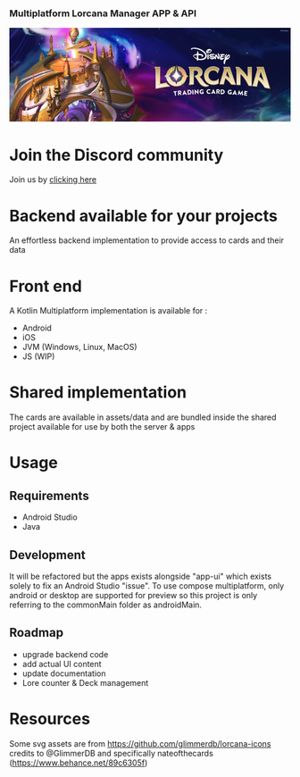 ### Multiplatform Lorcana Manager APP & API

![Lorcana header](assets/header.jpeg)

# Join the Discord community

Join us by [clicking here](https://discord.gg/JsABX9CvcU)

# Backend available for your projects

An effortless backend implementation to provide access to cards and their data

# Front end

A Kotlin Multiplatform implementation is available for :

- Android
- iOS
- JVM (Windows, Linux, MacOS)
- JS (WIP)

# Shared implementation

The cards are available in assets/data and are bundled inside the shared project available for use by both the server & apps

# Usage

## Requirements

- Android Studio
- Java

## Development

It will be refactored but the apps exists alongside "app-ui" which exists solely to fix an Android Studio "issue". To use compose multiplatform, only android or desktop are supported for preview so this project is only referring to the commonMain folder as androidMain.

## Roadmap

- upgrade backend code
- add actual UI content
- update documentation
- Lore counter & Deck management

# Resources

Some svg assets are from https://github.com/glimmerdb/lorcana-icons credits to @GlimmerDB and specifically nateofthecards (https://www.behance.net/89c6305f)

